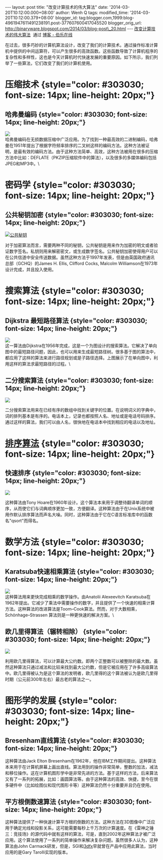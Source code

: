 --- layout: post title: "改变计算技术的伟大算法" date:
'2014-03-20T10:12:00.000+08:00' author: Wenh Q tags: modified\_time:
'2014-03-20T10:12:00.379+08:00' blogger\_id:
tag:blogger.com,1999:blog-4961947611491238191.post-377607600417045520
blogger\_orig\_url:
http://binaryware.blogspot.com/2014/03/blog-post\_20.html ---
[改变计算技术的伟大算法](http://blog.jobbole.com/61815/)  通过 [博客 -
伯乐在线](http://blog.jobbole.com/)

在过去，很多巧妙的计算机算法设计，改变了我们的计算技术。通过操作标准计算机中提供的中间运算符，可以产生很多的高效函数。这些函数导致了计算机程序的复杂性和多样性，这也是今天计算机时代快速发展的重要原因。如下所示，我们列举了一些算法，它们改变了我们的计算机使用。

压缩技术 {style="color: #303030; font-size: 14px; line-height: 20px;"}
========

哈弗曼编码 {style="color: #303030; font-size: 14px; line-height: 20px;"}
----------

![](http://ww1.sinaimg.cn/mw690/7cc829d3gw1eeb14igesag20a808unb4.gif)\
哈弗曼编码在无损数据压缩中广泛应用。为了找到一种最高效的二进制编码，哈弗曼在1951年提出了根据字符频率排序的二叉树这样的编码方法。这种方法被证明，是最有效的编码方法。由于这种方法简单、高效，这种方法被用在很多的压缩方法中比如：DEFLATE（PKZIP压缩软件中的算法），以及很多的多媒体编码包括JPEG和MP3中。\

密码学 {style="color: #303030; font-size: 14px; line-height: 20px;"}
======

公共秘钥加密 {style="color: #303030; font-size: 14px; line-height: 20px;"}
------------

[![公共秘钥](http://jbcdn2.b0.upaiyun.com/2014/03/1ec138d97f5d8af49e360ce6413f422f-150x150.png)](http://jbcdn2.b0.upaiyun.com/2014/03/1ec138d97f5d8af49e360ce6413f422f.png "改变计算技术的伟大算法")

对于加密算法而言，需要两种不同的秘钥，公共秘钥是用来作为加密的明文或者验证数字签名。私钥则用来解密密文，或生成数字签名。公共秘钥加密使得用户可以在公共信道中安全传送数据。虽然这种方法于1997年发表，但是由英国政府通讯总部（GCHQ）的James
H. Ellis, Clifford Cocks, Malcolm
Williamson在1973年设计完成，并且投入使用。

搜索算法 {style="color: #303030; font-size: 14px; line-height: 20px;"}
========

Dijkstra 最短路径算法 {style="color: #303030; font-size: 14px; line-height: 20px;"}
---------------------

![](http://ww3.sinaimg.cn/large/7cc829d3gw1eeb14kg74tg207v066ab4.gif)\
这一算法由Dijkstra在1956年完成，这是一个为图设计的搜索算法。它解决了单向图中的最短路径问题，因此，也可以用来生成最短路径树。很多基于图的算法中，都应用了这样的算法来进行路径规划或是子路径选择。上图展示了在单向图中，利用这样的算法求最短路径的过程。\

二分搜索算法 {style="color: #303030; font-size: 14px; line-height: 20px;"}
------------

![](http://ww4.sinaimg.cn/mw690/7cc829d3gw1eeb14juhjvg208c06qgno.gif)

二分搜索算法用来在已经有序的数组中找到关键字的位置。在说明词义的字典中，词的排列基本是有序的。电话本上，记录也都按照人名、地址或是电话号码排序。通过这样的算法，我们可以由人名，很快地在电话本中找到相应的电话以及地址。

[排序算法](http://blog.jobbole.com/11745/ "视觉直观感受 7 种常用的排序算法") {style="color: #303030; font-size: 14px; line-height: 20px;"}
============================================================================

快速排序 {style="color: #303030; font-size: 14px; line-height: 20px;"}
--------

![](http://ww1.sinaimg.cn/mw690/7cc829d3gw1eeb14godzxg208c050adl.gif)

这种算法由Tony
Hoare在1960年设计。这个算法本来用于调整待翻译单词的顺序，从而使它们与词典顺序更加一致，方便翻译。这种算法由于在Unix系统中被用作默认排序算法而声名大噪。同时，这种算法由于它在C语言标准库中的函数名"qsort"而得名。

数学方法 {style="color: #303030; font-size: 14px; line-height: 20px;"}
========

Karatsuba快速相乘算法 {style="color: #303030; font-size: 14px; line-height: 20px;"}
---------------------

![](http://ww2.sinaimg.cn/large/7cc829d3gw1eeb14ixkuog207o08cmy4.gif)\
这种算法用来更快完成相乘的数学操作。由Anatolii Alexeevitch
Karatsuba在1962年提出。它减少了乘法中需要操作的数字，并且提供了一个快速的相乘计算方法。这种算法的改进算法是Toom–Cook算法。然而，对于大数相乘，Schönhage–Strassen
算法则是一种更快速的解决方案。\

欧几里得算法（辗转相除） {style="color: #303030; font-size: 14px; line-height: 20px;"}
------------------------

![](http://ww4.sinaimg.cn/mw690/7cc829d3gw1eeb14fgch2g20dw08cwh4.gif)

利用欧几里得算法，可以计算最大公约数。即两个正整数可以被整除的最大数。虽然这种算法只通过减法和比较来找到最大公约数，但是它被应用在了许多高级算法中。欧几里得被认为是这个算法的发明者，欧几里得的这个算法被认为是欧几里得时期（公元前300年左右）最古老的算法之一。

图形学的发展 {style="color: #303030; font-size: 14px; line-height: 20px;"}
============

Bresenham直线算法 {style="color: #303030; font-size: 14px; line-height: 20px;"}
-----------------

这种算法由Jack Elton
Bresenham在1962年，他在IBM工作期间提出。这种算法本来用于在计算机屏幕上画出直线。算法用到的操作非常简单，整数的加法，减法和移位操作。这在计算机图形学中是非常先进的方法。基于这样的方法，后来算法又有了一系列的拓展，比如：画圆算法等。由于这种算法的高效、快捷，至今在很多硬件中（比如绘图仪和现代图形卡等）这种算法仍然十分重要并且仍在使用。

平方根倒数速算法 {style="color: #303030; font-size: 14px; line-height: 20px;"}
----------------

这种算法提供了一种快速计算平方根的倒数的方法。这种方法在3D图像中广泛应用于确定光线和投影关系，这可能需要每秒上千万次的计算速度。在《雷神之锤三：竞技场》的源代码中就有这样的算法，可是，直到2002年这种算法才被广泛应用。这个算法使用了一系列的简单操作来解决复杂问题。虽然很多人认为，这种算法由John
Carmack研发，但是，SGI和[3dfx](http://zh.wikipedia.org/wiki/3dfx_Interactive)早就曾在产品中应用此算法，当时应用的是Gary
Tarolli实现的版本。
